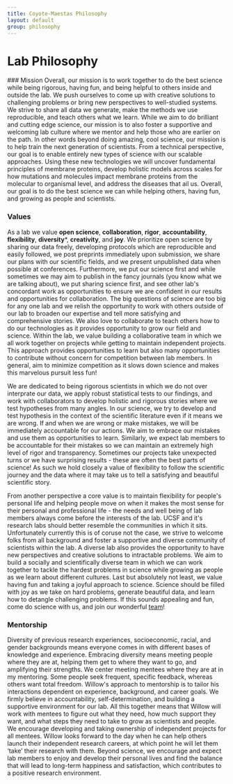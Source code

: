 ```yaml
---
title: Coyote-Maestas Philosophy
layout: default
group: philosophy
---
```

# Lab Philosophy

<div class="row">
</div>
### Mission
Overall, our mission is to work together to do the best science while being rigorous, having fun, and being helpful to others inside and outside the lab. We push ourselves to come up with creative solutions to challenging problems or bring new perspectives to well-studied systems. We strive to share all data we generate, make the methods we use reproducible, and teach others what we learn.
While we aim to do brilliant and cutting edge science, our mission is to also foster a supportive and welcoming lab culture where we mentor and help those who are earlier on the path. In other words beyond doing amazing, cool science, our mission is to help train the next generation of scientists. From a technical perspective, our goal is to enable entirely new types of science with our scalable approaches. Using these new technologies we will uncover fundamental principles of membrane proteins, develop holistic models across scales for how mutations and molecules impact membrane proteins from the molecular to organismal level, and address the diseases that ail us. Overall, our goal is to do the best science we can while helping others, having fun,
and growing as people and scientists.
</div>
</div>


### Values
As a lab we value **open science**, **collaboration**, **rigor**, **accountability**, **flexibility**, **diversity***, **creativity**, and **joy**. We prioritize open science by sharing our data freely, developing protocols which are reproducible and easily followed, we post preprints immediately upon submission, we share our plans with our scientific fields, and we present unpublished data when possible at conferences. Furthermore, we put our science first and while sometimes we may aim to publish in the fancy journals (you know what we are talking about), we put sharing science first, and see other lab's concordant work as opportunities to ensure we are confident in our results and opportunities for collaboration. The big questions of science are too big for any one lab and we relish the opportunity to work with others outside of our lab to broaden our expertise and tell more satisfying and comprehensive stories. We also love to collaborate to teach others how to do our technologies as it provides opportunity to grow our field and science. Within the lab, we value building a collaborative team in which we all work together on projects while getting to maintain independent projects. This approach provides opportunities to learn but also many opportunities to contribute without concern for competition between lab members. In general, aim to minimize competition as it slows down science and makes this marvelous pursuit less fun!



We are dedicated to being rigorous scientists in which we do not over interprate our data, we apply robust statistical tests to our findings, and work with collaborators to develop holistic and rigorous stories where we test hypotheses from many angles. In our science, we try to develop and test hypothesis in the context of the scientific literature even if it means we are wrong. If and when we are wrong or make mistakes, we will be immediately accountable for our actions. We aim to embrace our mistakes and use them as opportunities to learn. Similarly, we expect lab members to be accountable for their mistakes so we can maintain an extremely high level of rigor and transparency. Sometimes our projects take unexpected turns or we have surprising results - these are often the best parts of science! As such we hold closely a value of flexibility to follow the scientific journey and the data where it may take us to tell a satisfying and beautiful scientific story.


From another perspective a core value is to maintain flexibility for people's personal life and helping people move on when it makes the most sense for their personal and professional life - the needs and well being of lab members always come before the interests of the lab. UCSF and it's research labs should better resemble the communities in which it sits. Unfortunately currently this is of coruse not the case, we strive to welcome folks from all background and foster a supportive and diverse community of scientists within the lab. A diverse lab also provides the opportunity to have new perspectives and creative solutions to intractable problems. We aim to build a socially and scientifically diverse team in which we can work together to tackle the hardest problems in science while growing as people as we learn about different cultures. Last but absolutely not least, we value having fun and taking a joyful approach to science. Science should be filled with joy as we take on hard problems, generate beautiful data, and learn how to detangle challenging problems. If this sounds appealing and fun, come do science with us, and join our wonderful [team](https://www.wcoyotelab.com/join/)!


</div>
</div>

### Mentorship

Diversity of previous research experiences, socioeconomic, racial, and gender backgrounds means everyone comes in with different bases of knowledge and experience. Embracing diversity means meeting people where they are at, helping them get to where they want to go, and amplifying their strengths. We center meeting mentees where they are at in my mentoring. Some people seek frequent, specific feedback, whereas others want total freedom. Willow's approach to mentorship is to tailor his interactions dependent on experience, background, and career goals. We firmly believe in accountability, self-determination, and building a supportive environment for our lab. All this together means that Willow will work with mentees to figure out what they need, how much support they want, and what steps they need to take to grow as scientists and people. We encourage developing and taking ownership of independent projects for all mentees. Willow looks forward to the day when he can help others launch their independent research careers, at which point he will let them ‘take’ their research with them. Beyond science, we encourage and expect lab members to enjoy and develop their personal lives and find the balance that will lead to long-term happiness and satisfaction, which contributes to a positive research environment.
